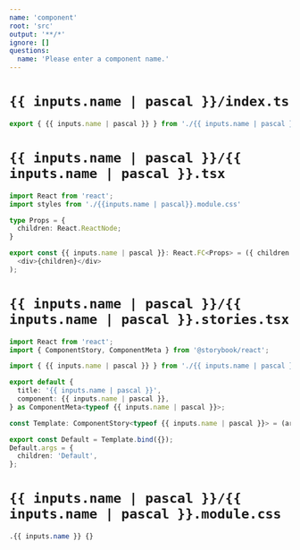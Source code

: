 ```yaml
---
name: 'component'
root: 'src'
output: '**/*'
ignore: []
questions:
  name: 'Please enter a component name.'
---
```


# `{{ inputs.name | pascal }}/index.ts`

```typescript
export { {{ inputs.name | pascal }} } from './{{ inputs.name | pascal }}';
```

# `{{ inputs.name | pascal }}/{{ inputs.name | pascal }}.tsx`

```typescript
import React from 'react';
import styles from './{{inputs.name | pascal}}.module.css'

type Props = {
  children: React.ReactNode;
}

export const {{ inputs.name | pascal }}: React.FC<Props> = ({ children }) => (
  <div>{children}</div>
);
```

# `{{ inputs.name | pascal }}/{{ inputs.name | pascal }}.stories.tsx`

```typescript
import React from 'react';
import { ComponentStory, ComponentMeta } from '@storybook/react';

import { {{ inputs.name | pascal }} } from './{{ inputs.name | pascal }}';

export default {
  title: '{{ inputs.name | pascal }}',
  component: {{ inputs.name | pascal }},
} as ComponentMeta<typeof {{ inputs.name | pascal }}>;

const Template: ComponentStory<typeof {{ inputs.name | pascal }}> = (args) => <{{ inputs.name | pascal }} {...args} />;

export const Default = Template.bind({});
Default.args = {
  children: 'Default',
};
```

# `{{ inputs.name | pascal }}/{{ inputs.name | pascal }}.module.css`

```css
.{{ inputs.name }} {}
```